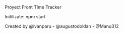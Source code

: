 Proyect Front Time Tracker

Initilizate: npm start

Created by @ivanparu - @augustodoldan - @Manu312